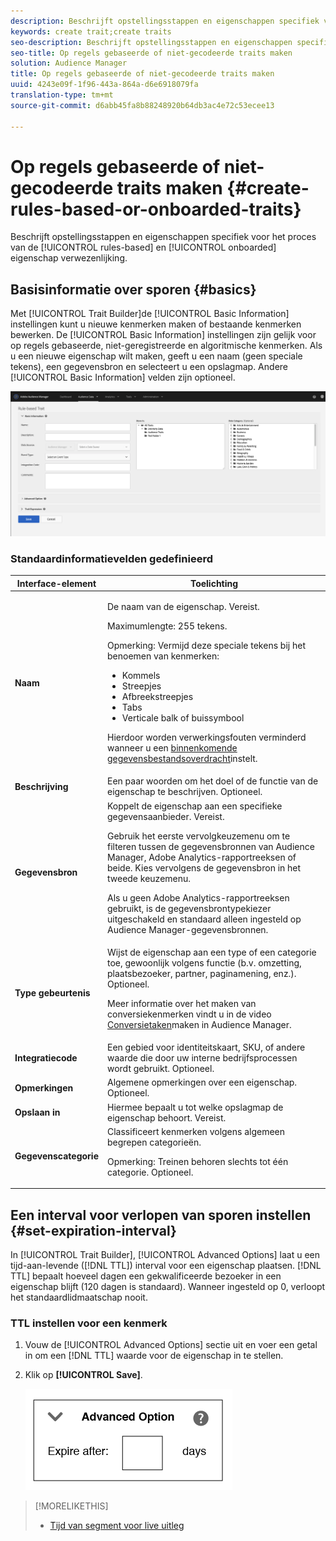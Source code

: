 ```yaml
---
description: Beschrijft opstellingsstappen en eigenschappen specifiek voor het op regel-gebaseerde en ongebogen proces van de de eigenaarverwezenlijking.
keywords: create trait;create traits
seo-description: Beschrijft opstellingsstappen en eigenschappen specifiek voor het op regel-gebaseerde en ongebogen proces van de de eigenaarverwezenlijking.
seo-title: Op regels gebaseerde of niet-gecodeerde traits maken
solution: Audience Manager
title: Op regels gebaseerde of niet-gecodeerde traits maken
uuid: 4243e09f-1f96-443a-864a-d6e6918079fa
translation-type: tm+mt
source-git-commit: d6abb45fa8b88248920b64db3ac4e72c53ecee13

---
```



# Op regels gebaseerde of niet-gecodeerde traits maken {#create-rules-based-or-onboarded-traits}

Beschrijft opstellingsstappen en eigenschappen specifiek voor het proces van de [!UICONTROL rules-based] en [!UICONTROL onboarded] eigenschap verwezenlijking.

<!-- c_tb_rules_traits.xml -->

## Basisinformatie over sporen {#basics}

Met [!UICONTROL Trait Builder]de [!UICONTROL Basic Information] instellingen kunt u nieuwe kenmerken maken of bestaande kenmerken bewerken. De [!UICONTROL Basic Information] instellingen zijn gelijk voor op regels gebaseerde, niet-geregistreerde en algoritmische kenmerken. Als u een nieuwe eigenschap wilt maken, geeft u een naam (geen speciale tekens), een gegevensbron en selecteert u een opslagmap. Andere [!UICONTROL Basic Information] velden zijn optioneel.

<!-- c_tb_basics.xml -->

![creëren-eigenschap](assets/create-trait.png)

### Standaardinformatievelden gedefinieerd

<table id="table_42AEC7A5B22346C5BB996D2D36C56229"> 
 <thead> 
  <tr> 
   <th colname="col1" class="entry"> Interface-element </th> 
   <th colname="col2" class="entry"> Toelichting </th> 
  </tr> 
 </thead>
 <tbody> 
  <tr> 
   <td colname="col1"> <b><span class="uicontrol"> Naam</span></b> </td> 
   <td colname="col2"> <p>De naam van de eigenschap. Vereist. </p> <p>Maximumlengte: 255 tekens. </p> <p> <p>Opmerking: Vermijd deze speciale tekens bij het benoemen van kenmerken: 
      <ul id="ul_AB38A333F21A4AA9B5656CBA69BA65E3"> 
       <li id="li_0E5033B540BC41E799075845388E85A7">Kommels </li> 
       <li id="li_B1A6C3E3FB98473A91E4675EE09460F0">Streepjes </li> 
       <li id="li_579302FE34B64FE0AE3C751012839229">Afbreekstreepjes </li> 
       <li id="li_44890F738CC64E449CC2545D701ECBC7">Tabs </li> 
       <li id="li_C203837501A94342923C99A7DAD1ED61">Verticale balk of buissymbool </li> 
      </ul> </p> </p> <p>Hierdoor worden verwerkingsfouten verminderd wanneer u een <a href="../../integration/sending-audience-data/batch-data-transfer-explained/inbound-file-contents.md"> binnenkomende gegevensbestandsoverdracht</a>instelt. </p> </td> 
  </tr> 
  <tr> 
   <td colname="col1"> <b><span class="uicontrol"> Beschrijving</span></b> </td> 
   <td colname="col2"> Een paar woorden om het doel of de functie van de eigenschap te beschrijven. Optioneel. </td> 
  </tr> 
  <tr> 
   <td colname="col1"> <b><span class="uicontrol"> Gegevensbron</span></b> </td> 
   <td colname="col2"> Koppelt de eigenschap aan een specifieke gegevensaanbieder. Vereist. <p>Gebruik het eerste vervolgkeuzemenu om te filteren tussen de gegevensbronnen van Audience Manager, Adobe Analytics-rapportreeksen of beide. Kies vervolgens de gegevensbron in het tweede keuzemenu.</p><p> Als u geen Adobe Analytics-rapportreeksen gebruikt, is de gegevensbrontypekiezer uitgeschakeld en standaard alleen ingesteld op Audience Manager-gegevensbronnen.</p>  </td> 
  </tr>
   <tr> 
   <td colname="col1"> <b><span class="uicontrol"> Type gebeurtenis</span></b> </td> 
   <td colname="col2"> Wijst de eigenschap aan een type of een categorie toe, gewoonlijk volgens functie (b.v. omzetting, plaatsbezoeker, partner, paginamening, enz.). Optioneel. <p> Meer informatie over het maken van conversiekenmerken vindt u in de video <a href="https://docs.adobe.com/content/help/en/audience-manager-learn/tutorials/build-and-manage-audiences/traits-and-segments/creating-conversion-traits.html">Conversietaken</a>maken in Audience Manager. </p></td> 
  </tr> 
  <tr> 
   <td colname="col1"> <b><span class="uicontrol"> Integratiecode</span></b> </td> 
   <td colname="col2"> Een gebied voor identiteitskaart, SKU, of andere waarde die door uw interne bedrijfsprocessen wordt gebruikt. Optioneel. </td> 
  </tr> 
  <tr> 
   <td colname="col1"> <b><span class="uicontrol"> Opmerkingen</span></b> </td> 
   <td colname="col2"> Algemene opmerkingen over een eigenschap. Optioneel. </td> 
  </tr> 
  <tr> 
   <td colname="col1"> <b><span class="uicontrol"> Opslaan in</span></b> </td> 
   <td colname="col2"> Hiermee bepaalt u tot welke opslagmap de eigenschap behoort. Vereist. </td> 
  </tr> 
  <tr> 
   <td colname="col1"> <b><span class="uicontrol"> Gegevenscategorie</span></b> </td> 
   <td colname="col2"> Classificeert kenmerken volgens algemeen begrepen categorieën. <p>Opmerking:  Treinen behoren slechts tot één categorie. Optioneel. </p> </td> 
  </tr> 
 </tbody> 
</table>

## Een interval voor verlopen van sporen instellen {#set-expiration-interval}

In [!UICONTROL Trait Builder], [!UICONTROL Advanced Options] laat u een tijd-aan-levende ([!DNL TTL]) interval voor een eigenschap plaatsen. [!DNL TTL] bepaalt hoeveel dagen een gekwalificeerde bezoeker in een eigenschap blijft (120 dagen is standaard). Wanneer ingesteld op 0, verloopt het standaardlidmaatschap nooit.

<!-- t_tb_ttl.xml -->

### TTL instellen voor een kenmerk

1. Vouw de [!UICONTROL Advanced Options] sectie uit en voer een getal in om een [!DNL TTL] waarde voor de eigenschap in te stellen.
1. Klik op **[!UICONTROL Save]**.

   ![](assets/TTL.png)

>[!MORELIKETHIS]
>
>* [Tijd van segment voor live uitleg](../../features/traits/segment-ttl-explained.md)

